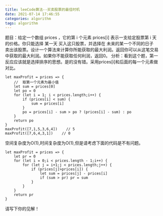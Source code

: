 ```yaml
---
title: leeCode算法--买卖股票的最佳时机
date: 2021-07-14 17:46:55
categories: algorithm
tags: algorithm
---
```

题目：给定一个数组 prices ，它的第 i 个元素 prices[i] 表示一支给定股票第 i 天的价格。你只能选择 某一天 买入这只股票，并选择在 未来的某一个不同的日子 卖出该股票。设计一个算法来计算你所能获取的最大利润。返回你可以从这笔交易中获取的最大利润。如果你不能获取任何利润，返回0。
分析：看到这个题，第一反应应该就是选择排序的思想。是的没有错。采用prices[i]和后面的每一个元素做对比。
```
let maxProfit = prices => {
    //  取第一个元素为最小值
    let sum = prices[0]
    let po = 0
    for (let i = 1; i < prices.length;i++) {
        if (prices[i] < sum) {
            sum = prices[i]
        }
        po = prices[i] - sum > po ? (prices[i] - sum) : po
    }
    return po
}
maxProfit([7,1,5,3,6,4])    // 5
maxProfit([7,6,4,3,1])    // 0
```
空间复杂度为O(1),时间复杂度为O(1),但是请考虑下面的代码是不有问题。
```
let maxProfit = prices => {
    let pr = 0
    for (let i = 0;i < prices.length - 1;i++) {
        for (let j = i+1;j < prices.length;j++) {
            if (prices[j]>prices[i]) {
                let sum = prices[j] - prices[i]
                if (sum > pr) pr = sum
            }
        }
    }
    return pr
}
```
请写下你的见解！